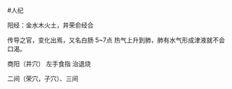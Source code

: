 #人纪 

阳经：金水木火土，井荣俞经合

传导之官，变化出焉，又名白肠
5~7点
热气上升到肺，肺有水气形成津液就不会口渴。


商阳（井穴）
	左手食指
	治退烧

二间（荣穴，子穴）、三间
















